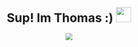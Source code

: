 <h1 align="center"><b>Sup! Im Thomas :) </b><img src="https://media.giphy.com/media/hvRJCLFzcasrR4ia7z/giphy.gif" width="35"></h1>

<p align="center">
    <a href="https://github.com/DenverCoder1/readme-typing-svg"><img src="https://readme-typing-svg.herokuapp.com?font=Time+New+Roman&color=cyane&size=25&center=true&vCenter=true&width=600&height=100&lines=Heya!+My+name+is+Thomas+:);Self-taught;In+C/Python/Asm+Low-Level;Kernel+Developer,;Economics+Math+Science+Student.;Loves+solving+complex+problems,;Active+Learner/Researcher,;Love+to+learn+new+stuffs..<3"></a>
</p>

<!---
TDDev04/TDDev04 is a ✨ special ✨ repository because its `README.md` (this file) appears on your GitHub profile.
You can click the Preview link to take a look at your changes.
--->

